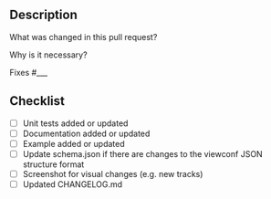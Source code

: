 ## Description

What was changed in this pull request?

Why is it necessary?

Fixes #___

## Checklist

- [ ] Unit tests added or updated
- [ ] Documentation added or updated
- [ ] Example added or updated
- [ ] Update schema.json if there are changes to the viewconf JSON structure format
- [ ] Screenshot for visual changes (e.g. new tracks)
- [ ] Updated CHANGELOG.md
